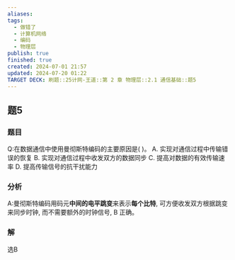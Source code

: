 ```yaml
---
aliases: 
tags:
  - 做错了
  - 计算机网络
  - 编码
  - 物理层
publish: true
finished: true
created: 2024-07-01 21:57
updated: 2024-07-20 01:22
TARGET DECK: 刷题::25计网-王道::第 2 章 物理层::2.1 通信基础::题5
---
```


## 题5
### 题目
Q:在数据通信中使用曼彻斯特编码的主要原因是( )。
A. 实现对通信过程中传输错误的恢复
B. 实现对通信过程中收发双方的数据同步
C. 提高对数据的有效传输速率
D. 提高传输信号的抗干扰能力
### 分析
A:曼彻斯特编码用码元**中间的电平跳变**来表示**每个比特**, 可方便收发双方根据跳变来同步时钟, 而不需要额外的时钟信号, B 正确。
### 解
选B
